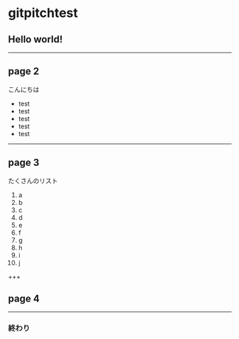 # gitpitchtest

## Hello world!

---

## page 2
こんにちは
- test
- test
 - test
 - test
- test

---

## page 3

たくさんのリスト
1. a
1. b
1. c
1. d
1. e
1. f
1. g
 1. h
 1. i
1. j

+++

## page 4

---
### 終わり
